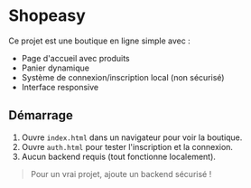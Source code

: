 # Shopeasy

Ce projet est une boutique en ligne simple avec :
- Page d'accueil avec produits
- Panier dynamique
- Système de connexion/inscription local (non sécurisé)
- Interface responsive

## Démarrage

1. Ouvre `index.html` dans un navigateur pour voir la boutique.
2. Ouvre `auth.html` pour tester l'inscription et la connexion.
3. Aucun backend requis (tout fonctionne localement).

> Pour un vrai projet, ajoute un backend sécurisé !
